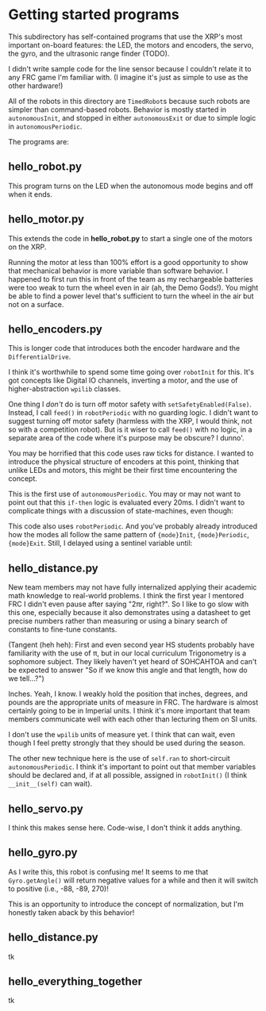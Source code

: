 # Getting started programs

This subdirectory has self-contained programs that use the XRP's most important on-board features: the LED, the motors and encoders, the servo, the gyro, and the ultrasonic range finder (TODO).

I didn't write sample code for the line sensor because I couldn't relate it to any FRC game I'm familiar with. (I imagine it's just as simple to use as the other hardware!)

All of the robots in this directory are `TimedRobot`s because such robots are simpler than command-based robots. Behavior is mostly started in `autonomousInit`, and stopped in either `autonomousExit` or due to simple logic in `autonomousPeriodic`. 

The programs are:

## **hello_robot.py**

This program turns on the LED when the autonomous mode begins and off when it ends. 

## **hello_motor.py**

This extends the code in **hello_robot.py** to start a single one of the motors on the XRP. 

Running the motor at less than 100% effort is a good opportunity to show that mechanical behavior is more variable than software behavior. I happened to first run this in front of the team as my rechargeable batteries were too weak to turn the wheel even in air (ah, the Demo Gods!). You might be able to find a power level that's sufficient to turn the wheel in the air but not on a surface. 

## **hello_encoders.py**

This is longer code that introduces both the encoder hardware and the `DifferentialDrive`. 

I think it's worthwhile to spend some time going over `robotInit` for this. It's got concepts like Digital IO channels, inverting a motor, and the use of higher-abstraction `wpilib` classes.

One thing I _don't_ do is turn off motor safety with `setSafetyEnabled(False)`. Instead, I call `feed()` in `robotPeriodic` with no guarding logic. I didn't want to suggest turning off motor safety (harmless with the XRP, I would think, not so with a competition robot). But is it wiser to call `feed()` with no logic, in a separate area of the code where it's purpose may be obscure? I dunno'.

You may be horrified that this code uses raw ticks for distance. I wanted to introduce the physical structure of encoders at this point, thinking that unlike LEDs and motors, this might be their first time encountering the concept. 

This is the first use of `autonomousPeriodic`. You may or may not want to point out that this `if-then` logic is evaluated every 20ms. I didn't want to complicate things with a discussion of state-machines, even though:

This code also uses `robotPeriodic`. And you've probably already introduced how the modes all follow the same pattern of `{mode}Init`, `{mode}Periodic`, `{mode}Exit`. Still,  I delayed using a sentinel variable until: 

## **hello_distance.py**

New team members may not have fully internalized applying their academic math knowledge to real-world problems. I think the first year I mentored FRC I didn't even pause after saying "2πr, right?". So I like to go slow with this one, especially because it also demonstrates using a datasheet to get precise numbers rather than measuring or using a binary search of constants to fine-tune constants.

(Tangent (heh heh): First and even second year HS students probably have familiarity with the use of π, but in our local curriculum Trigonometry is a sophomore subject. They likely haven't yet heard of SOHCAHTOA and can't be expected to answer "So if we know this angle and that length, how do we tell...?")

Inches. Yeah, I know. I weakly hold the position that inches, degrees, and pounds are the appropriate units of measure in FRC. The hardware is almost certainly going to be in Imperial units. I think it's more important that team members communicate well with each other than lecturing them on SI units. 

I don't use the `wpilib` units of measure yet. I think that can wait, even though I feel pretty strongly that they should be used during the season. 

The other new technique here is the use of `self.ran` to short-circuit `autonomousPeriodic`. I think it's important to point out that member variables should be declared and, if at all possible, assigned in `robotInit()` (I think `__init__(self)` can wait). 

## **hello_servo.py**

I think this makes sense here. Code-wise, I don't think it adds anything.

## **hello_gyro.py** 

As I write this, this robot is confusing me! It seems to me that `Gyro.getAngle()` will return negative values for a while and then it will switch to positive (i.e., -88, -89, 270)! 

This is an opportunity to introduce the concept of normalization, but I'm honestly taken aback by this behavior! 

## **hello_distance.py**

tk

## **hello_everything_together**

tk 
